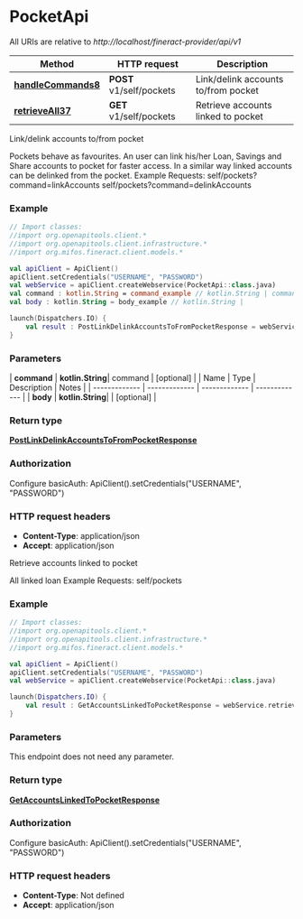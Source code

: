 # PocketApi

All URIs are relative to *http://localhost/fineract-provider/api/v1*

| Method | HTTP request | Description |
| ------------- | ------------- | ------------- |
| [**handleCommands8**](PocketApi.md#handleCommands8) | **POST** v1/self/pockets | Link/delink accounts to/from pocket |
| [**retrieveAll37**](PocketApi.md#retrieveAll37) | **GET** v1/self/pockets | Retrieve accounts linked to pocket |



Link/delink accounts to/from pocket

Pockets behave as favourites. An user can link his/her Loan, Savings and Share accounts to pocket for faster access. In a similar way linked accounts can be delinked from the pocket.  Example Requests:  self/pockets?command&#x3D;linkAccounts  self/pockets?command&#x3D;delinkAccounts

### Example
```kotlin
// Import classes:
//import org.openapitools.client.*
//import org.openapitools.client.infrastructure.*
//import org.mifos.fineract.client.models.*

val apiClient = ApiClient()
apiClient.setCredentials("USERNAME", "PASSWORD")
val webService = apiClient.createWebservice(PocketApi::class.java)
val command : kotlin.String = command_example // kotlin.String | command
val body : kotlin.String = body_example // kotlin.String | 

launch(Dispatchers.IO) {
    val result : PostLinkDelinkAccountsToFromPocketResponse = webService.handleCommands8(command, body)
}
```

### Parameters
| **command** | **kotlin.String**| command | [optional] |
| Name | Type | Description  | Notes |
| ------------- | ------------- | ------------- | ------------- |
| **body** | **kotlin.String**|  | [optional] |

### Return type

[**PostLinkDelinkAccountsToFromPocketResponse**](PostLinkDelinkAccountsToFromPocketResponse.md)

### Authorization


Configure basicAuth:
    ApiClient().setCredentials("USERNAME", "PASSWORD")

### HTTP request headers

 - **Content-Type**: application/json
 - **Accept**: application/json


Retrieve accounts linked to pocket

All linked loan  Example Requests:   self/pockets

### Example
```kotlin
// Import classes:
//import org.openapitools.client.*
//import org.openapitools.client.infrastructure.*
//import org.mifos.fineract.client.models.*

val apiClient = ApiClient()
apiClient.setCredentials("USERNAME", "PASSWORD")
val webService = apiClient.createWebservice(PocketApi::class.java)

launch(Dispatchers.IO) {
    val result : GetAccountsLinkedToPocketResponse = webService.retrieveAll37()
}
```

### Parameters
This endpoint does not need any parameter.

### Return type

[**GetAccountsLinkedToPocketResponse**](GetAccountsLinkedToPocketResponse.md)

### Authorization


Configure basicAuth:
    ApiClient().setCredentials("USERNAME", "PASSWORD")

### HTTP request headers

 - **Content-Type**: Not defined
 - **Accept**: application/json

